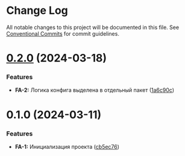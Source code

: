 # Change Log

All notable changes to this project will be documented in this file.
See [Conventional Commits](https://conventionalcommits.org) for commit guidelines.

# [0.2.0](https://gitlab.x5food.tech/npm/x5digital/fe-app/compare/@imolater/fe-app-build@0.1.0...@imolater/fe-app-build@0.2.0) (2024-03-18)


### Features

* **FA-2:** Логика конфига выделена в отдельный пакет ([1a6c90c](https://gitlab.x5food.tech/npm/x5digital/fe-app/commit/1a6c90cf0923af056371f221b1adec4990d7fcd7))





# 0.1.0 (2024-03-11)


### Features

* **FA-1:** Инициализация проекта ([cb5ec76](https://gitlab.x5food.tech/npm/x5digital/fe-app/commit/cb5ec76f64b51d3660251761209b9cfcc89be0d1))

